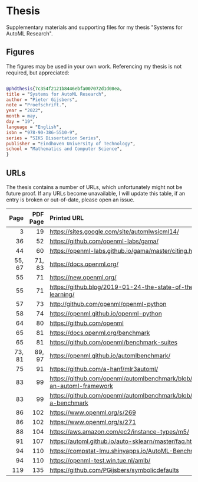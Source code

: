 # Thesis
Supplementary materials and supporting files for my thesis "Systems for AutoML Research".

## Figures
The figures may be used in your own work. 
Referencing my thesis is not required, but appreciated:

```bibtex

@phdthesis{7c354f2121b8446ebfa007072d1d08ea,
title = "Systems for AutoML Research",
author = "Pieter Gijsbers",
note = "Proefschrift.",
year = "2022",
month = may,
day = "19",
language = "English",
isbn = "978-90-386-5510-9",
series = "SIKS Dissertation Series",
publisher = "Eindhoven University of Technology",
school = "Mathematics and Computer Science",
}

```

## URLs
The thesis contains a number of URLs, which unfortunately might not be future proof.
If any URLs become unavailable, I will update this table, if an entry is broken or out-of-date, please open an issue.

| Page | PDF Page | Printed URL | Latest URL |
| --:  | --:      |   :--   | :--     |
|  3   | 19       | https://sites.google.com/site/automlwsicml14/ | still current |
|  36  | 52       | https://github.com/openml-labs/gama/ | still current |
|  44  | 60       | https://openml-labs.github.io/gama/master/citing.html | still current |
|  55, 67  | 71, 83       | https://docs.openml.org/ | still current |
|  55  | 71       | https://new.openml.org/| https://www.openml.org/ |
|  55  | 71       | https://github.blog/2019-01-24-the-state-of-the-octoverse-machine-learning/ | still current |
|  57  | 73       | http://github.com/openml/openml-python | still current |
|  58  | 74       | https://openml.github.io/openml-python | still current |
|  64  | 80       | https://github.com/openml | still current |
|  65  | 81       | https://docs.openml.org/benchmark | still current |
|  65  | 81       | https://github.com/openml/benchmark-suites | still current |
|  73, 81  | 89, 97       | https://openml.github.io/automlbenchmark/ | still current |
|  75  | 91       | https://github.com/a-hanf/mlr3automl/ | still current |
|  83  | 99       | https://github.com/openml/automlbenchmark/blob/master/docs/HOWTO.md#add-an-automl-framework | still current |
|  83  | 99       | https://github.com/openml/automlbenchmark/blob/master/docs/HOWTO.md#add-a-benchmark | still current |
|  86  | 102       | https://www.openml.org/s/269 | still current |
|  86  | 102       | https://www.openml.org/s/271 | still current |
|  88  | 104       | https://aws.amazon.com/ec2/instance-types/m5/ | still current |
|  91  | 107       | https://automl.github.io/auto-sklearn/master/faq.html#meta-learning | still current |
|  94  | 110       | https://compstat-lmu.shinyapps.io/AutoML-Benchmark-Analysis/ | still current |
|  94  | 110       | https://openml-test.win.tue.nl/amlb/ | still current |
|  119  | 135      | https://github.com/PGijsbers/symbolicdefaults | still current |
